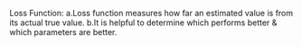 
Loss Function:
a.Loss function measures how far an estimated value is from its actual true value.
b.It is helpful to determine which performs better & which parameters are better.
